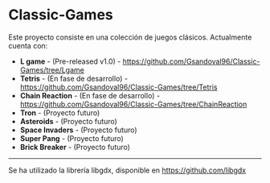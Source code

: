 # Classic-Games

Este proyecto consiste en una colección de juegos clásicos. Actualmente cuenta con:

- **L game** - (Pre-released v1.0) - https://github.com/Gsandoval96/Classic-Games/tree/Lgame
- **Tetris** - (En fase de desarrollo) - https://github.com/Gsandoval96/Classic-Games/tree/Tetris
- **Chain Reaction** - (En fase de desarrollo) - https://github.com/Gsandoval96/Classic-Games/tree/ChainReaction
- **Tron** - (Proyecto futuro)
- **Asteroids** - (Proyecto futuro)
- **Space Invaders** - (Proyecto futuro)
- **Super Pang** - (Proyecto futuro)
- **Brick Breaker** - (Proyecto futuro)

---

Se ha utilizado la librería libgdx, disponible en https://github.com/libgdx
